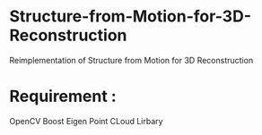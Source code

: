 # Structure-from-Motion-for-3D-Reconstruction
Reimplementation of Structure from Motion for 3D Reconstruction
# Requirement :
OpenCV
Boost
Eigen
Point CLoud Lirbary

